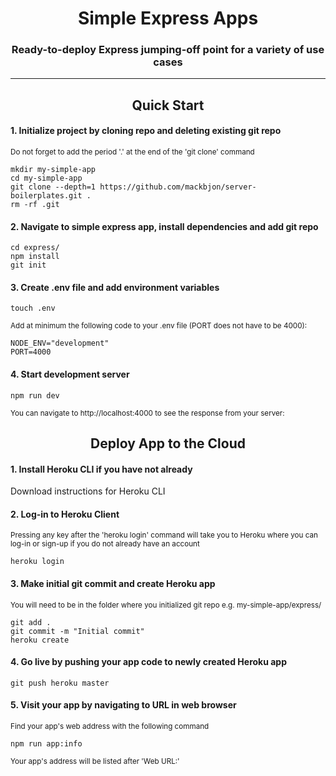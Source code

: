 <div align="center">
  <h1>Simple Express Apps</h1>
  <p><h3 align="center">Ready-to-deploy Express jumping-off point for a variety of use cases</h3></p>
</div>

<hr>

<div align="center">
  <h2>Quick Start</h2>
</div>

#### 1. Initialize project by cloning repo and deleting existing git repo

<sub> Do not forget to add the period '.' at the end of the 'git clone' command </sub>

```
mkdir my-simple-app
cd my-simple-app
git clone --depth=1 https://github.com/mackbjon/server-boilerplates.git .
rm -rf .git
```

#### 2. Navigate to simple express app, install dependencies and add git repo

```
cd express/
npm install
git init
```

#### 3. Create .env file and add environment variables

```
touch .env
```

<sub> Add at minimum the following code to your .env file (PORT does not have to be 4000): </sub>

```
NODE_ENV="development"
PORT=4000
```

#### 4. Start development server

```
npm run dev
```

<sub> You can navigate to http://localhost:4000 to see the response from your server: </sub>

<div align="center">
  <h2>Deploy App to the Cloud</h2>
</div>

#### 1. Install Heroku CLI if you have not already

Download instructions for Heroku CLI

#### 2. Log-in to Heroku Client

<sub> Pressing any key after the 'heroku login' command will take you to Heroku where you can log-in or sign-up if you do not already have an account </sub>

```
heroku login
```

#### 3. Make initial git commit and create Heroku app

<sub> You will need to be in the folder where you initialized git repo e.g. my-simple-app/express/ </sub>

```
git add .
git commit -m "Initial commit"
heroku create
```

#### 4. Go live by pushing your app code to newly created Heroku app

```
git push heroku master
```

#### 5. Visit your app by navigating to URL in web browser

<sub> Find your app's web address with the following command </sub>

```
npm run app:info
```

<sub> Your app's address will be listed after 'Web URL:' </sub>
